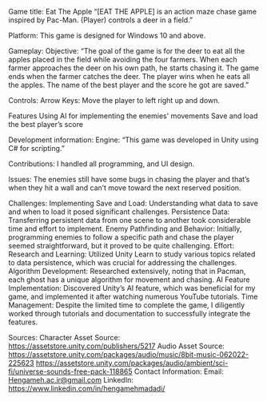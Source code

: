 Game title: Eat The Apple
“[EAT THE APPLE] is an action maze chase game inspired by Pac-Man. (Player) controls a deer in a field.” 

Platform:
 This game is designed for Windows 10 and above. 

Gameplay:
 Objective:
“The goal of the game is for the deer to eat all the apples placed in the field while avoiding the four farmers. When each farmer approaches the deer on his own path, he starts chasing it. The game ends when the farmer catches the deer. The player wins when he eats all the apples. The name of the best player and the score he got are saved.”

Controls:
Arrow Keys: Move the player to left right up and down.

Features
Using AI for implementing the enemies' movements 
Save and load the best player’s score

Development information:
Engine:
“This game was developed in Unity using C# for scripting.”

Contributions:
I handled all programming, and UI design.

Issues: 
The enemies still have some bugs in chasing the player and that’s when they hit a wall and can’t move toward the next reserved position.   



Challenges:
Implementing Save and Load: Understanding what data to save and when to load it posed significant challenges.
Persistence Data: Transferring persistent data from one scene to another took considerable time and effort to implement.
Enemy Pathfinding and Behavior: Initially, programming enemies to follow a specific path and chase the player seemed straightforward, but it proved to be quite challenging.
Effort:
Research and Learning: Utilized Unity Learn to study various topics related to data persistence, which was crucial for addressing the challenges.
Algorithm Development: Researched extensively, noting that in Pacman, each ghost has a unique algorithm for movement and chasing.
AI Feature Implementation: Discovered Unity’s AI feature, which was beneficial for my game, and implemented it after watching numerous YouTube tutorials.
Time Management: Despite the limited time to complete the game, I diligently worked through tutorials and documentation to successfully integrate the features.

Sources:
Character Asset Source:
https://assetstore.unity.com/publishers/5217
 Audio Asset Source: 
https://assetstore.unity.com/packages/audio/music/8bit-music-062022-225623
https://assetstore.unity.com/packages/audio/ambient/sci-fi/universe-sounds-free-pack-118865
Contact Information:
Email: Hengameh.ac.ir@gmail.com 
LinkedIn: https://www.linkedin.com/in/hengamehmadadi/
